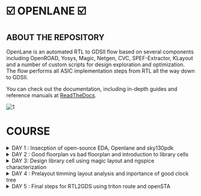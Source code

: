 # ☑️ OPENLANE ☑️

## ABOUT THE REPOSITORY
OpenLane is an automated RTL to GDSII flow based on several components including OpenROAD, Yosys, Magic, Netgen, CVC, SPEF-Extractor, KLayout and a number of custom scripts for design exploration and optimization. The flow performs all ASIC implementation steps from RTL all the way down to GDSII.

You can check out the documentation, including in-depth guides and reference manuals at [ReadTheDocs](https://openlane.readthedocs.io/).


![1](https://github.com/madhumadhu1318/Pes_Openlane_work/assets/90201844/abd21a4e-c17c-4566-8e01-1af759293d0f)



 # COURSE 
<details>
<summary> DAY 1 : Insecption of open-source EDA, Openlane and sky130pdk  </summary>
<br>

# 1) Introduction to QFN-48 Package,chip,pads,core,die,and IP's and Introduction to RISC-V

- Generally an Aurdino board or an FPGA board consists of an chip or processor inside it.
- The internal veiw of chip will be as below

![2](https://github.com/madhumadhu1318/Pes_Openlane_work/assets/90201844/49faafd4-ae04-4fc1-aa30-0a42aeb8ce1f)



![3](https://github.com/madhumadhu1318/Pes_Openlane_work/assets/90201844/13e4e744-6856-4c97-b971-bd7565a6be91)



RISC-V is an open standard instruction set architecture based on established reduced instruction set computer principles. Unlike most other ISA designs, RISC-V is provided under royalty-free open-source licenses. 


![4](https://github.com/madhumadhu1318/Pes_Openlane_work/assets/90201844/52c420a4-edb0-4f8f-8267-dd773d2ad9d9)






# 2) SOC Design and OpenLANE

## a) Components of open-source digital asic design**
 - Digital ASIC design, It mainly consists of
   - RTL IP's
   - EDA Tools
   - PDK Data

![5](https://github.com/madhumadhu1318/Pes_Openlane_work/assets/90201844/d9a40659-2d69-4f96-8db7-48c02d3cc8f4)

      

  - Open source digital ASIC design

![6](https://github.com/madhumadhu1318/Pes_Openlane_work/assets/90201844/16f9378c-de24-4883-ae4b-34566fa1b90e)


- What is PDK..?
  - Process Design Kit (PDK) Collection of files used to model a fabrication process for the EDA tools used to design an IC.
      - Process design rules : DRC,LVX,PEX
      - Device models
      - Digital standard cell Libraries
      - I/O libraries


 
## b) Simplified RTL2GDS Flow**

![7](https://github.com/madhumadhu1318/Pes_Openlane_work/assets/90201844/a31b095c-708c-4e31-af25-f036599425e7)


         1. Synthesis
         2. Floor planning and Power planning
         3. Placement 
         4. Clock tree synthsis (CTS)
         5. Routing 
         6. Sign off



## c) Introduction to Openlane ans strivechipsets**

   #### OPENLANE was started as an open-souce flow for a true Open source Tape-out experiment,
   #### STRIVES is a family of open everything socs.

![8](https://github.com/madhumadhu1318/Pes_Openlane_work/assets/90201844/700a23d7-6d79-4067-a944-ff56578ed7f6)


   #### Goal of Openlane asic flow is :
    - Produce a clean GDSII with no humaninterventions
         - CLEAN means 
                - No LVS voilations
                - No DRC voilations
                - Timming voilations

    - Open Lane is tunned for the skywater 130nm open PDK .
    - Open lane is containerzied which means
                - Functional out of the box 
                - Instruction to built and run natevly with flow
    - Open lane has two mode of operation 
                - Atonomous 
                - Interative


## d) Introduction to Openlane Detailed ASIC flow design


![9](https://github.com/madhumadhu1318/Pes_Openlane_work/assets/90201844/ea74855f-0a47-47ac-957d-01342f1da0da)

   
Here's a detailed ASIC design flow using OpenLane and the associated tools and software:

**1. Synthesis:** RTL code is synthesized into a gate-level netlist, optimizing for area, power, and timing.
   - **Tools/Software**: 
     - Yosys for synthesis.
     - ABC (A System for Sequential Synthesis and Verification) for technology mapping.
     - Cell libraries specific to the target process.
     - Yosys

       
**2. Floorplanning:** Define the chip's area and arrangement of major functional blocks.
   - **Tools/Software**: 
     - OpenROAD's TritonRoute for global placement.
     - Magic for floorplan visualization.
     - Chip floor planning - Partinioning the chip die between different system building blocks and place the I/O pads.
     - Macro floor planning - Dimensions, Pin locations, rows defination.
     - Power planning - It is typically assigned with multiple VDD and VSS (Power straps, Power pads, Power rings)
    
       
**3. Placement:** Position individual gates and standard cells optimally within the predefined areas.
   - **Tools/Software**: 
     - RePLace (REctangle PLACEr) for placement.
     - Magic for placement visualization.
     - Placement is usually done in 2 steps
              - Global placement
              - Detailed placement

       
**4. Clock Tree Synthesis:** Design a clock distribution network to ensure synchronous clock signals.
   - **Tools/Software**: 
     - OpenROAD's TritonCTS for clock tree synthesis.
    
     
**5. Routing:** Establish interconnections while adhering to design rules, optimizing for signal integrity and timing.
   - **Tools/Software**: 
     - FastRoute for global and detailed routing.
     - Magic for routing visualization.


**6. Design Rule Checking (DRC):**  Verify that the layout complies with manufacturing design rules.
   - **Tools/Software**: 
     - Magic for initial DRC checks.
     - OpenROAD's TritonRoute for DRC repair.


**7. Layout Versus Schematic (LVS) Verification:** Confirm that the physical layout matches the intended functionality described at the RTL level.
   - **Tools/Software**: 
     - Netgen for LVS checks.


**8. Parasitic Extraction:** Extract parasitic capacitance and resistance values from the layout for accurate timing analysis.
   - **Tools/Software**: 
     - QFlow's SPEF extraction tool for parasitic extraction.


**9. Static Timing Analysis (STA):** Analyze timing paths to ensure setup and hold time constraints are met.
    - **Tools/Software**: 
      - OpenSTA for static timing analysis.


**10. Physical Verification:** Perform a series of checks including DRC, LVS, and electrical rule checks (ERC).
    - **Tools/Software**: 
      - Magic for DRC and LVS checks.
      - Netgen for ERC checks.


**11. GDS2 Generation:** Convert the final layout data into GDS2 format for fabrication.
    - **Tools/Software**: 
      - Magic for GDS2 generation.Here's a detailed ASIC design flow using OpenLane and the associated tools and software:



#### Synthis exporation
![10](https://github.com/madhumadhu1318/Pes_Openlane_work/assets/90201844/7685d19b-44ed-4824-aa77-ee44a81af1bd)


#### Design exploration
![11](https://github.com/madhumadhu1318/Pes_Openlane_work/assets/90201844/d0cc951d-023f-48d5-8e72-1483ed3e91ab)



# 3) Open- Source EDA tools

#### Openlane Directory structure in detail

   - cd Desktop/
   - cd home/tools/
   - cd openlane_working_dir/
   - ls
   - cd openlane
   - docker
   - ./flow.tcl -interactive

![12](https://github.com/madhumadhu1318/Pes_Openlane_work/assets/90201844/54f4a77d-6bfc-44ab-bd95-33ad78c536cd)



#### Design Preparation step

    - in openlane directory
    - package require openlane 0.9
    - prep -design picorv32a

![13](https://github.com/madhumadhu1318/Pes_Openlane_work/assets/90201844/92078eac-752d-43b2-92e6-d17f11b965e3)



#### Review files after design synthsis and run synthsis

    - run_synthesis

![14](https://github.com/madhumadhu1318/Pes_Openlane_work/assets/90201844/3d076fba-1703-4e2d-aba7-3c05f275568c)



![15](https://github.com/madhumadhu1318/Pes_Openlane_work/assets/90201844/3665e66b-190a-4787-902a-eee3cd509d5f)



   - Here the counter d flipflop is **1613**
   - The number of cells is **14876**
   - The flop ration for our design will be 1613/14876 = 0.108
   - In percentage = 10.08 %

     
#### Openlane Project Github link Discription

https://github.com/efabless/openlane

[Back to COURSE](https://github.com/madhumadhu118/Pes_Openlane_work/tree/main#course)

</details>




<details>
<summary>DAY 2 : Good floorplan vs bad floorplan and introduction to library cells </summary>
<br>


# GOOD FLOORPLAN VS BAD FLORPLAN AND INTRODUCTION TO LIBRARY CELLS

## 1) CHIP FLOOR PLANNING CONSIDERATIONS

## L1) Utilization Factor and Aspect ratio

 ![16](https://github.com/madhumadhu1318/Pes_Openlane_work/assets/90201844/01ea862d-ce04-4f90-9137-cb29b1cd51da)


    - Defining the width and height of the core and Die
    - Consider a netlist with 2 FF and 2 gates with the connections shown below


**STEP-1** Make the gates as a Squared box 

![17](https://github.com/madhumadhu1318/Pes_Openlane_work/assets/90201844/0c4e9454-17e5-4bfb-bf30-542e549c7c40)



**STEP-2** Find out the dimensions of the core and Die ( Dimensions of the standard cells )

![18](https://github.com/madhumadhu1318/Pes_Openlane_work/assets/90201844/3d313edf-b139-45b0-9d65-a3dac8e35287)



 #### For example 
  - Let us assume that each FF and Gates is on 1 cm breadth and 1cm height
  - Now Area of each standard cell will be will of 1 cm sq .
  - Allining tha area ocuupied the netlist in a in a single core .
  - Below the netlist will be fit into the core So it will be **100% utilization**
  - **Utilization factor** = Area occupied by the netlist / Total area ocuupied by the core.
  - where 4sq / 4sq = 1 . 
  - In this case when utilization factor = 1 , then the core is full no extra components can be added.
  - **Aspect ratoio** = Height / width , if it is 1 , it signifies that the core is square shaped.




## L2) Pre placed cells

![19](https://github.com/madhumadhu1318/Pes_Openlane_work/assets/90201844/dcd78a1a-8a56-457b-b9e7-9d9ad06e7b42)


  - Conisder a combinational block -> Gate level diagram.
  - Seperate that gate level diagram into two blocks.
  - Consider the multiple blocks are inside a Black box Now seperate the blackbox as two differnet IP's or Modules .
  - The Arrangements of the IP's in a chip is called as **Floor planning**.
  - The IP's will have an user defined loctions and they can be placed in a chip before the placement and rouiting is done hence these are calle as **Pre placed Cells**




## L3) Decoupling Capacitors

![20](https://github.com/madhumadhu1318/Pes_Openlane_work/assets/90201844/7ceb241a-fbfb-4099-8d80-d402bae5a65e)


  - For any signal to be considered as a Logic 0 and Logic 1, It should be within the NM range ( Either NML or NMH )
  - The area between the NML and NMH is called undefined area
  - So in order to maintain the signal to be in the NML or NMh **Decoupling capacitors** are used.
  - Decoupling capacitors are mainly used to maintain the signal are not inside the undefined area.
    



## L4) Power Planning

![21](https://github.com/madhumadhu1318/Pes_Openlane_work/assets/90201844/10ea1644-58d7-47f6-a4fc-16b19251c8c3)

  - Insted of using individual VDD and VSS for multiple cells in a Block.
  - Suppose if there are four cells in a Block , Each cell having seperate VDD and VSS are called as **Power Planning**




## L5) Pin placement and Logical cell placement Blockage

![22](https://github.com/madhumadhu1318/Pes_Openlane_work/assets/90201844/8bc5a0a7-547f-4540-972a-52ac2e3b48a5)

  - Here consider a 4 set of circuts with input, clk and output,
  - Considering all 4 circuits together and placing on a chip in such a way that INPUTS should be at one side and OUTPUT should be at one side which helps us to make the connections easily.
  - So this process is called as **Pin placement**
  - Making sure that non of the automated routing tool should not be placed near the i/p and o/p cells it needs to block the cells This is called as **Logical cell placement Blockage**
    

**Pin Placement**

![23](https://github.com/madhumadhu1318/Pes_Openlane_work/assets/90201844/44840538-b028-44c3-8844-1cdd21fd52b5)


**Logical cell placement Blockage**

![24](https://github.com/madhumadhu1318/Pes_Openlane_work/assets/90201844/b152b3d2-8d85-4766-9c58-4ad1a573bf7c)






## L6) Steps to run Flopor planning using Openlane

      - These are the defalt Floorplans 
 
![25](https://github.com/madhumadhu1318/Pes_Openlane_work/assets/90201844/c5b57062-cee9-44d7-adeb-e697c0749b59)



![26](https://github.com/madhumadhu1318/Pes_Openlane_work/assets/90201844/b13257b7-4c7b-44ce-8419-64108a03f598)



![27](https://github.com/madhumadhu1318/Pes_Openlane_work/assets/90201844/b6e1338e-b036-4258-93b3-d0b8fdf9a8a3)



## L7)

              - In the openlane shell

![28](https://github.com/madhumadhu1318/Pes_Openlane_work/assets/90201844/7cd543b6-10fb-454b-8143-a81d7666c587)

              
              - To open the Floorplan we go to the required directory that is
                   > vsduser@vsdsquadron:~/Desktop/work/tools/openlane_working_dir/openlane/designs/picorv32a/runs/11-09_15-36/results/floorplan
              - Using the ```cd``` command.
              - Then we type the command:
                   > magic -T /home/vsduser/Desktop/work/tools/openlane_working_dir/pdks/sky130A/libs.tech/magic/sky130A.tech lef read ../../tmp/merged.lef def read picorv32a.floorplan.def &

              - The following layout is displayed

![29](https://github.com/madhumadhu1318/Pes_Openlane_work/assets/90201844/274dcaf4-4e25-47ff-8bec-3ad19090ccca)


              - We can press 's' and then 'v' to align the design to the center of the screen.

              - We can right click on the mouse and pess 'z' to zoom into a desired part.

![30](https://github.com/madhumadhu1318/Pes_Openlane_work/assets/90201844/da1a8425-fe36-4584-8d84-2ecd249335bd)


              - We can check the details of the ports as follows
              - Hover over a port with your crosshair and press 's' on your keyboard
              - Now open the tkcon command window and type ```what```.
              - This will show you the details of the selected port.

![31](https://github.com/madhumadhu1318/Pes_Openlane_work/assets/90201844/2cef8a3f-8d15-4a0c-b962-8e35f4869e12)

             
              - If we zoom in a little more, we can see the tap cells.
              - They are present to prevent latch up conditions which occur in the CMOS devices

![32](https://github.com/madhumadhu1318/Pes_Openlane_work/assets/90201844/9b9a7ddc-898a-4f86-a18c-e14e281c7d1c)


              - These are the standard cells that are used in the design




## 2) LIBRARY BINDING AND PLACEMENTS


### L1) Netlist binding and initial Place Design

       - Bind netlist with physical cells 
       - Here it defines about the shape and sixe of the standard cell
       - Each cells are defined only in either rectange shape or square shape 
       - In this example, 1 refers to NOT gate, 2 refers to AND gate.   [image 1]
       - Larger the cell size 
          > It has a least resistance path
          > Performes Faster
       - Once we have a Physical veiw of all cells, It is placed on the Floorplan according to the Netlist.  [image 2]

![33](https://github.com/madhumadhu1318/Pes_Openlane_work/assets/90201844/e30bc272-93e1-4d95-97e8-1913e2248067)



![34](https://github.com/madhumadhu1318/Pes_Openlane_work/assets/90201844/14cac705-6ae3-4766-a76c-da87cbda046c)




### L2 and L3) Optimize placement using estimate wire length and capacitance

        - When the cells are not extactly placed on the floorplan as in the netlist, If the relevant cells are not near to i/p or o/p.
        - Then estimation of wirelength and capacitance comes in.
        - Depending on the Capacitance and how far the cells are from input and output, Some **Buffers** are added in order to reduce the Wirelength and also to get a complete signal without any             lossses of signal ( but in cost of Area which can be minimized later )
    
          
![35](https://github.com/madhumadhu1318/Pes_Openlane_work/assets/90201844/543a4de9-2c38-49f9-977a-046b7dc461cf)



![36](https://github.com/madhumadhu1318/Pes_Openlane_work/assets/90201844/fecf815d-dc38-4b80-97cb-a98f2670d008)



### L4) Need for libraries and characterization 

        - Library characterization and modelling depends on some steps,
        - Logic synthesis  ->  Floor planning  ->  Placement  ->  Clock Tree synthesuis ( CTS )  ->  Routing 
        - The collection of all the standard cells are placed is one area which is referred as **Library**

        
![37](https://github.com/madhumadhu1318/Pes_Openlane_work/assets/90201844/9ecf3455-574c-4986-9c9c-a0169297b30e)




### L5) Congestion aware placement using replace
          - To view the placement we type
                   > run_placement
          - In the OpenLANE shell.

![38](https://github.com/madhumadhu1318/Pes_Openlane_work/assets/90201844/97451e4c-529e-45e3-b5ce-c5c360714c3f)


          - This is the result displayed. As we can see the '/picorv32a.placement.def' file is read.

![39](https://github.com/madhumadhu1318/Pes_Openlane_work/assets/90201844/ab9b5d46-5e6a-4905-b81e-6837ad84325f)


          - We move one directory up from the 'floorplan' folder using
                   > cd ../placement/

          - To view the placement design we use the command
                   > magic -T /home/vsduser/Desktop/work/tools/openlane_working_dir/pdks/sky130A/libs.tech/magic/sky130A.tech lef read ../../tmp/merged.lef def read picorv32a.placement.def

![40](https://github.com/madhumadhu1318/Pes_Openlane_work/assets/90201844/9a99c6bb-1247-4dc1-9719-c1615805f790)

          - The above is displayed.
          - All these standard cells were present at the initial layout of the floorplan.

![41](https://github.com/madhumadhu1318/Pes_Openlane_work/assets/90201844/4e99df22-0554-4f13-82ee-0d52a41d7168)

          - If we zoom in we can see the placement of the standard cells in the standard cell rows.




## 3) CELL DESIGN AND CHARACTERIZATION FLOW

### L1) Inputs for cell Design Flow
       - For each standard cell (AND,NOR,INVERTER,FF ect) There are different cell design flow
       - Each Cell Design Flow consists of 3 steps:
               - Inputs ( which mainly consists of PDK's [ DRC and LVs rules, Spice models, library ect] )
               - Design Steps (this mainly invovles 3 steps)
                      - Circuit Design
                      - Layout Design 
                      - Charecterization
               - Outputs ( Outputs we get here is  CDL circuit description language )
               
   #### User defined specifications
       - Cell height = The seperation between the power rail and ground rail defines the cell height.
       - Supply voltage = A certain cell should be operated at a certain supply voltage which is defined by the Top level design
       - Metal Layer = Certain Libraries van be designed on a particular Metal Layer.
       - Pin Location = Library nedds to decide on the pins and the pin location where it needs to be placed.

               
### L2) Circuit Design step
      - There are teo steps involved in circuit design:
            > Implement the Function itself
            > Modelling the PMOS and NMOS transisters in such a way that the aspect ratio should be matched.
            
      
### L3) Layout Design step
      - Implimenting the PMOS and NMOS values into layout are called Layout Design 
      - Steps involved in the layout design are:
           - Get the function implimented through the MOS transistors
           - Get a PMOS network graph and NMOS network graph
           - Obtain Euler's Path and draw a Stick Diagram
           - Convert the stick diagram into a proper Layout diagram
           - EXtract the paracetics from the layout and CHaracterize it interms of Timmings.

           
### L4) Typical Charaterization Flow
     - Steps involved in the characteriztion flow are :
           - Read in the Model Files
           - Read the extracted spice netlist
           - Define how to recongnise the behaviorur of the buffer
           - Read the subcircuits of the inverters 
           - Attach the neccessary Power source
           - Apply the stimulus
           - Provide the neccessary output capacitance
           - Provide the necessary simulation command.
           - Feed in all the 1 to 8 steps to a configuration file ( GUNA )


![42](https://github.com/madhumadhu1318/Pes_Openlane_work/assets/90201844/a27f76f6-d0ef-4f2e-9f3c-30dadb0d1f87)


![43](https://github.com/madhumadhu1318/Pes_Openlane_work/assets/90201844/f3d1b973-7a9e-46f9-8e42-6f396fb463c5)



![44](https://github.com/madhumadhu1318/Pes_Openlane_work/assets/90201844/e9fe2fcd-a830-4c27-a439-f44470752fb9)



## 4) GENERAL TIMMING CHARECTERIZATION PARAMETERS

### L1) Timming Threshold definations
      - Timming Threshold Definations
          - slew_low_rise_thr
          - slew_high_rise_thr
          - slew_low_fall_thr
          - slew_high_fall_thr
          - in_rise_thr
          - in_fall_thr
          - out_rise_thr
          - out_fall_thr

![45](https://github.com/madhumadhu1318/Pes_Openlane_work/assets/90201844/19c75bd4-da99-4a17-b880-5b3ffe579611)



![46](https://github.com/madhumadhu1318/Pes_Openlane_work/assets/90201844/fcc57079-cef6-4bf0-9960-b4e924d7027c)



         
### L2) Propogation delay and transition time

**Propagation Delay**
The time difference between when the transitional input reaches 50% of its final value and when the output reaches 50% of its final value.
     
     - There should be no negative delay in the charecterization, This can be taken care by setting a proper threshold point.

```
    Propagation delay = time(out_fall_thr)-time(in_rise_thr)

```
![47](https://github.com/madhumadhu1318/Pes_Openlane_work/assets/90201844/0745b0bc-9233-467c-98c9-d8261176965b)


![48](https://github.com/madhumadhu1318/Pes_Openlane_work/assets/90201844/dd76f907-75b2-41f2-9517-b81b6555ef06)



**Transition Time**
The time it takes the signal to move between states is the transition time , where the time is measured between 10% and 90% or 20% to 80% of the signal levels.

```
Rise transition time = time(slew_high_rise_thr) - time (slew_low_rise_thr)
```

```
Fall transition time = time(slew_high_fall_thr) - time (slew_low_fall_thr)
```

![49](https://github.com/madhumadhu1318/Pes_Openlane_work/assets/90201844/dfabfbf4-1bd8-43ed-82a7-493369bc5808)



[Back to COURSE](https://github.com/madhumadhu1318/Pes_Openlane_work/tree/main#course)

</details>
<details>
<summary>DAY 3: Design library cell using magic layout and ngspice characterization </summary>
<br>

# 1) LABS FOR CMOS INVERTER NGSPICE SIMULATIONS

   ### L1) IO Placer revision
   
   ### L2) Spice deck creation for CMOS inverter
             - Create a SPICE DECK first
             - > Connectivity information about the netlist
             - > Set a component values
             - > Identify the nodes
             - > Name the nodes


![50](https://github.com/madhumadhu1318/Pes_Openlane_work/assets/90201844/ed38e36d-3b27-4ff9-9adf-767ece976831)


             SPICE DECK = ***Model description***
                          ***Netlist Description***
                          M1 out in vdd vdd pmos w=0.375u L=0.25u
                          M2 out in 0 0 nmos w=0.375u L=0.25u
                          
                          cload out 0 10f

                          Vdd vdd 0 2.5
                          Vin in 0 2.5
                          
                          *** Simulation commands ***
                          .op
                          .dc Vin0 0 2.5 0.05

                          *** .include tsmc_0.25um_model.mod ***
                          .LIB "tsmc_0.25um_model.mod" CMOS_MODELS
                          .end
                          
                          
![51](https://github.com/madhumadhu1318/Pes_Openlane_work/assets/90201844/00dd3e37-723f-4c12-acc0-e39fe37fbe3c)



![52](https://github.com/madhumadhu1318/Pes_Openlane_work/assets/90201844/06a99faa-e0bd-41b7-96ba-9ef2d216e72f)

 
   
   ### L3) Spice simulation lab for cmos inverter
                  - Spice simulation for a particular specification

![53](https://github.com/madhumadhu1318/Pes_Openlane_work/assets/90201844/30410f56-0989-4e15-9b47-902c727b2057)


![54](https://github.com/madhumadhu1318/Pes_Openlane_work/assets/90201844/b9e11fe3-81e7-45fd-a5d3-73d5e81039da)



   ### L4) Switchin threshold vm
            - The CMOS on the right side has a bigger size than the one on the left.
            - These waveforms tell us that the CMOS is a very robust device. The characteristics of the CMOS are maintained across a variety of sizes.
            - The arrow is pointing to the point where 'Vin = Vout'.

![55](https://github.com/madhumadhu1318/Pes_Openlane_work/assets/90201844/b797dfe1-4856-4cce-9113-29a910541441)

            - Above graph gives details on each point and its significance
            
![56](https://github.com/madhumadhu1318/Pes_Openlane_work/assets/90201844/4d248083-69ea-4c8f-9960-0539097248b9)



         - 
   ### L6) Lab steps to gitclone vsdstd cell design
            - We need to perform a git clone here from a repository that we require, to do the future labs.
            - We can type the following command
                  ```
                  git clone https://github.com/nickson-jose/vsdstdcelldesign.git
                  ```

            - Now we need to copy the 'sky130A.tech' file into the directory we just cloned
            - We can do this by using
                  ```
                  cp sky130A.tech /home/vsduser/Desktop/work/tools/openlane_working_dir/openlane/vsdstdcelldesign
                  ```
                  ```
                  magic -T sky130A.tech sky130_inv.mag & 
                  ```  
             in the follwoing directory shown in the figure

![57](https://github.com/madhumadhu1318/Pes_Openlane_work/assets/90201844/52248a0a-e99f-4749-8c53-84f4aa90970f)




  
## 2) INCEPTION OF LAYOUT CMOS FABRICATION PROCESS

### L1) Create Active Regions
           - Selecting a subsrate ( p-type, High resistivity, Doping level,oreintation )
           - Creating active region for transistors
                     - Step1 -> Deposit the kayer of photo resist
                     - Step2 -> Mask1 the region (protecting)
                     - Step3 -> So the UV rays doesnt hit the photoresist layer which is under Mask.
                     - Step4 -> Silicon layer is etched off in the Non masking region.
                     - Step5 -> Remove the Photoresist
                     - Step6 -> Placed in an oxidation furnance
                     - Step7 -> Isolation area will be created This process is called as LOCUS.

![58](https://github.com/madhumadhu1318/Pes_Openlane_work/assets/90201844/7c3abbba-f06d-4fbd-a6f7-8bdcc9ca70f6)



![59](https://github.com/madhumadhu1318/Pes_Openlane_work/assets/90201844/6f164cf2-6c53-4cbc-a7a3-51c2fdc8fa58)


### L2) Formation of N-well and P-well
                   - Step1 -> Photoresist the Layer
                   - Step2 -> Mask2 in the required region
                   - Step3 -> Expose the photoresist to UV rays
                   - Step4 -> Non masking area will be wanished
                   - Step5 -> Create a P-well ,It is created by using BORON
                   - Step6 -> Create a N-well ,It is created by using Phosphorous
                   - Step7 -> Take the complete structure into High Temperature Furnace
                   - Step8 -> This diffuses the wells and make proper n-well and p-well, This is called as twin tub process

![60](https://github.com/madhumadhu1318/Pes_Openlane_work/assets/90201844/c1b40fea-c4ca-4908-95e0-1d9f364ed34c)



![61](https://github.com/madhumadhu1318/Pes_Openlane_work/assets/90201844/558e401a-7916-422e-af6e-c08967559833)



### L3) Formation of gate terminal
                   - Step1 -> Gate formation involves depositing a gate oxide
                   - Step2 -> Defining gate patterns using photolithography
                   - Step3 -> Depositing gate material
                   - Step4 -> Etching to create gates
                   - Step5 -> Doping the substrate and insulating the gates.

![62](https://github.com/madhumadhu1318/Pes_Openlane_work/assets/90201844/64326d5f-bd3d-4e1e-961b-824909c9aa73)


![63](https://github.com/madhumadhu1318/Pes_Openlane_work/assets/90201844/06a33430-fc6e-4eef-886b-965c840dab53)


### L4) Ligtly dopped drain (LDD) formation
                   - Lightly doped drain (LDD) formation involves implanting the drain and source regions of a MOSFET transistor with a lighter concentration of dopants to reduce hot 
                     electron effect and short channel effect and enhance device performance.
                   - Doing both  n+ impantation and p+ implantation.
                   - It involves plasma etching here
                   
![64](https://github.com/madhumadhu1318/Pes_Openlane_work/assets/90201844/f89ae9a6-80ec-4293-9a2b-6766aedb963b)



![65](https://github.com/madhumadhu1318/Pes_Openlane_work/assets/90201844/3577c510-5385-409b-ad50-121145b19513)


                            
### L5) Source and drain formation
                  - Source and drain formation in a MOSFET transistor typically involves doping the silicon substrate with chemicals such as arsenic or phosphorous for n-type regions 
                  (source and drain) and boron for p-type regions (source and drain).
                  - Here the source and drain are done by using ARSENIC method
                  - High temperature annealing is performed.

![66](https://github.com/madhumadhu1318/Pes_Openlane_work/assets/90201844/40f02ef1-f824-4421-8456-dd6e58a05482)


![67](https://github.com/madhumadhu1318/Pes_Openlane_work/assets/90201844/4904426d-6672-4765-a21f-d94ab0a13564)



### L6) Local interconnect formation
                  - Steps to form Contacts and Interconnects(local) 
                      - Step1 -> Titanium is deposited with a process known as sputtering. 
                      - Step2 -> Wafer is heated to about 650 - 700 C in an N2 ambient furnace for 60 seconds. 
                      - Step3 -> TiSi2 contacts are formed.  TiN is also formed used for local communication. 
                      - Step4 -> TiN is etched using RCA cleaning.

![68](https://github.com/madhumadhu1318/Pes_Openlane_work/assets/90201844/0206e869-b7f1-4e9a-802e-3d1357a8f754)



![69](https://github.com/madhumadhu1318/Pes_Openlane_work/assets/90201844/e0b0688c-da4f-44b7-93d2-2566a2b5a63d)

                      
### L7) Higher level metal formation
                 - Step1 -> Forming contacts and interconnects locally involves depositing a dielectric material like silicon dioxide
                 - Step2 -> Patterning it using photolithography
                 - Step3 -> Eetching contact holes 
                 - Step4 -> Depositing a barrier metal (e.g., titanium or titanium nitride)
                 - Step5 -> Filling with a conductor (e.g., aluminum or copper) using chemical vapor deposition (CVD)
                 - Step6 -> And then planarizing through chemical-mechanical polishing (CMP).

![70](https://github.com/madhumadhu1318/Pes_Openlane_work/assets/90201844/c213585f-d7f8-48af-ae60-eb18ca45754d)



![71](https://github.com/madhumadhu1318/Pes_Openlane_work/assets/90201844/969f5392-509d-4a1e-9372-0278fd34ae04)


![72](https://github.com/madhumadhu1318/Pes_Openlane_work/assets/90201844/85ef95d2-1913-43eb-bfbc-d8aabc0d03d7)



### L8) Lab introduction to Sky130 basic layers layout and LEF using inverter

                - Now let us look at the layout of a CMOS inverter. To open this we type the command

![73](https://github.com/madhumadhu1318/Pes_Openlane_work/assets/90201844/7da13277-bc74-4bdd-8c36-5728226803d2)


                - Now run the command 
                     > magic -T sky130A.tech sky130_inv.mag &
                - The following layout will be displayed.

![74](https://github.com/madhumadhu1318/Pes_Openlane_work/assets/90201844/f9aca95c-ecb0-4e8c-a874-1c805a370a09)



                - We can get to know the details of the inverter by hovering the mouse cursor over it and pressing 's' on the keyboard. 
                - Then we can type what in the tkcon. 
                - Pressing 's' three times will show what parts are connected to the selected part.
                - We shall look at the difference between LEF and Layout. The above image is a Layout.
                - LEF represents abstract component data in a machine-readable format for IC libraries, while layout is the physical geometric arrangement 
                  of these components on a semiconductor chip.


                 
### L9) Lab steps to create std cell layout and extract spice netlist

![75](https://github.com/madhumadhu1318/Pes_Openlane_work/assets/90201844/caa74ddb-bd3f-440e-8612-1849835f5bc3)



                - DRC error can be veiwed on the tkcon
                - To extract Spice Netlist we perform the following steps in the tkcon window:

![76](https://github.com/madhumadhu1318/Pes_Openlane_work/assets/90201844/f124ab89-887d-4169-9c28-b64b6ae2c105)





                - We use the commands
                       > ext2spice cthresh 0 rthresh 0 -> this is done to copy the parasitic capacitances
                - The next command is
                       > ext2spice
                - We can see that a sky130_inv.spice file will be created


![77](https://github.com/madhumadhu1318/Pes_Openlane_work/assets/90201844/39c22427-1595-46c6-9545-b255889ecd84)

## 3) SKY130 TECH FILE LABS

### L1) Lab steps to create final SPICE deck using Sky130 tech
               - To start off we look at the minimum value of the layout window

![78](https://github.com/madhumadhu1318/Pes_Openlane_work/assets/90201844/9320e4eb-c8ac-4331-990c-388995fb004d)



               -  We can use 'g' on the keyboard to activate the grid and after selecting a grid by right clicking on the mouse, we type box in tkcon window to check the 
                  minimum value of the layout window


![79](https://github.com/madhumadhu1318/Pes_Openlane_work/assets/90201844/cd058989-6588-4e30-aa47-54c3240794e1)


### L2) Lab steps to characterize inverter using sky130 model files
               - Next we need to open the spice file using the command
                        > gedit sky130_inv.spice
               - We need to configure it to the above specifications.
               - Characterize Inverter using Sky130 Models

![80](https://github.com/madhumadhu1318/Pes_Openlane_work/assets/90201844/3fa50420-0420-4905-8d0a-742d989402de)

               - We now plot the graph for output vs input sweeping the time.
               - We first use the command
                        > ngspice sky130_inv.spice
               - In the ngspice shell we use the command
                        > plot y vs time a
               - The following graph will be displayed

![81](https://github.com/madhumadhu1318/Pes_Openlane_work/assets/90201844/3dc48d44-85af-4574-b181-b1f7b378cf4e)



![82](https://github.com/madhumadhu1318/Pes_Openlane_work/assets/90201844/8f82f8ac-c9e1-4d2e-a28d-6d33eb6d6c6b)



![83](https://github.com/madhumadhu1318/Pes_Openlane_work/assets/90201844/6a372b9b-f74a-4353-be7d-5ec6d7a5befa)


#### Rise Time -> time taken to rise from 20% to 80% of the max value -> 2.25075e-09 - 2.184e-09 = 0.006675e-09 s.


![84](https://github.com/madhumadhu1318/Pes_Openlane_work/assets/90201844/92298000-aa22-4eec-acaa-7977edcd3ebc)



![85](https://github.com/madhumadhu1318/Pes_Openlane_work/assets/90201844/8a36ff52-6eee-4849-8e2e-81a63f887e8f)


#### Propogation Delay/Cell Rise Delay -> 2.21379e-09 - 2.15e-09 = 0.06379e-09 s.


### L3) Lab introduction to Sky130 pdk's and steps to download labs
               - Enter the command
                       > wget http://opencircuitdesign.com/open_pdks/archive/drc_tests.tgz
               - Move the fikes into the desktop using the below command
                       > mv drc_tests.tgz Desktop/
               - Extract the file using the folloeing command
                       > tar xfz drc_tests.tgz 
               - Check the files inside it using ls command

![86](https://github.com/madhumadhu1318/Pes_Openlane_work/assets/90201844/63c281c7-9b8d-4d3a-8aa9-c81a047286d9)




![87](https://github.com/madhumadhu1318/Pes_Openlane_work/assets/90201844/0b551da5-973d-4b91-87d4-2174b065bc4b)

    
     
    
### L5) Lab introduction to Magic and steps to load Sky130 tech-rules

            - To open the software we type
                 > magic -d XR

![88](https://github.com/madhumadhu1318/Pes_Openlane_work/assets/90201844/dd1f6fd5-e4a2-4f03-a963-2d64ff16a995)


![89](https://github.com/madhumadhu1318/Pes_Openlane_work/assets/90201844/42855e38-be5c-41c2-a45a-fea26582b959)


            - Selct M3 by clicking left an right button in the mouse , select an area M3
            - And then tpe this command in the tkcon window It shows a DRC error 
                 > drc why
                   
![90](https://github.com/madhumadhu1318/Pes_Openlane_work/assets/90201844/e6d8eb36-7660-43a9-afc6-8b4ac0c4764d)


            - To add contact cuts to metal3, first select an area using left and right click. Then hovering 
                over the m3contact we click middle mouse button.
            - To check the black boxes inside this, Type the following command 
                 > cif see VIA2

![91](https://github.com/madhumadhu1318/Pes_Openlane_work/assets/90201844/c4ef0d76-3d2a-4bfe-81af-38d530a54724)



### L6) Lab exercise to fix poly.9 error in Sky130 tech-file
       - In magic file type the following command
            > load poly
       - There will a diff between the spacing of poly.9 
       - In order to over come this we need to sort the DRC error

![92](https://github.com/madhumadhu1318/Pes_Openlane_work/assets/90201844/331f2d98-0a4e-400d-8d29-41c2f8ff5863)


       - There is a DRC error in the poly.mag file in 'poly.9'.
       - Open the sky130A.tech file in the editor and make the following changes
             > vi sky130A.tech 
       - Add this line in the editor 
             >  spacing xhrpoly,uhrpoly,xpc allpolynonres 480 touching_illegal \
                     "xhrpoly/uhrpoly resistor spacing to diffusion < %d (poly.9)"

             > spacing npres allpolynonres 480 touching_illegal \
                     "poly.resistor spacing to N-tap < %d (poly.9)"
              
![93](https://github.com/madhumadhu1318/Pes_Openlane_work/assets/90201844/8a237891-b5e6-490c-a0b5-16e2e7053cae)


![94](https://github.com/madhumadhu1318/Pes_Openlane_work/assets/90201844/c2e2b280-4145-49c4-93b3-844316aa82a8)


      - Now open the tkcon window and type 
            > tech load sky130A.tech
            > drc check 
      - Now we can see that the DRC eroor will be solved 
      
![95](https://github.com/madhumadhu1318/Pes_Openlane_work/assets/90201844/4075e2cb-8c64-4334-90fb-f4cd79858fcd)

  

### L8) Lab challenge exercise to describe DRC error as geometrical construct
      - Now we open the nmwell.mag file
      - Open the tkcon window and type the following command
           > cif ostyle drc
           > cif see dnwell_shrink
           > cif see nwell_missing
     - The following window appears

![96](https://github.com/madhumadhu1318/Pes_Openlane_work/assets/90201844/54c4e8fd-ada5-485c-a8e4-f6d80ecfb530)



### L9) Lab challenge to find missing or incorrect rules and fix them
       - Add nsubstratencontact somwhere into the nwell

![97](https://github.com/madhumadhu1318/Pes_Openlane_work/assets/90201844/ec71af56-04e6-4351-9fe0-661dfc67b7e3)

      
       - And then make these changes in the editor file
          > cifmaxwidth nwell_untapped 0 bend_illegal \
              "Nwell missing tap (nwell.4)"

![98](https://github.com/madhumadhu1318/Pes_Openlane_work/assets/90201844/b22df32c-0a89-4b8f-b738-7695d77b3e69)


       - type the following commands in the editor file
          > templayer nwell_tapped
            bloat all nsc nwell
          > templayer nwell_untapped nwell
            and-not nwell_tapped
          


          > variants (full)
            cifmaxwidth nwell_untapped 0 bend_illegal \
              "Nwell missing tap (nwell.4)"
            variants *


      - Type the following commands in the tkcon window
            > tech load sky130A.tech
            > drc check
            > drc style drc(full)
            > drc check
      - The following window will appear

  
      - Now if we select 'nsubstratencontact' somwhere inside the cell The problrm is solved
       
![image](https://github.com/Vinodkumar8318/Pes_Openlane_work/assets/142583979/d0590dd2-8681-4c1b-a4cd-3a2c95b719c9)




[Back to COURSE](https://github.com/Vinodkumar8318/Pes_Openlane_work/tree/main#course)

</details>
<details>
<summary>DAY 4 : Prelayout timming layout analysis and inportance of good clock tree </summary>
<br>

## 1) TIMMING MODELLING USING DELAY TABLES

### Lab challenge to find missing or incorrect rules and fix them

![image](https://github.com/Vinodkumar8318/Pes_Openlane_work/assets/142583979/7caa9c46-1f7b-4c44-a849-d023b7d3dba9)

       - Converting grid info into Track info
       - Go to openlane directory / sky130_fd_sc_hd 
       - type less tracks.info

![image](https://github.com/Vinodkumar8318/Pes_Openlane_work/assets/142583979/b5bde9d6-5d95-4452-aec7-138935f5cefb)


![image](https://github.com/Vinodkumar8318/Pes_Openlane_work/assets/142583979/be3f5c92-6ef6-4ab2-8493-078e2ca01cc6)

      - Here 1st value indicates the offset and 2nd value indicates the pitch along provided direction

 
 ### Setting grid values using above file info

        - ext2spice 
        - help grid
        - grid 0.46um 0.34um 0.23um 0.17um

![image](https://github.com/Vinodkumar8318/Pes_Openlane_work/assets/142583979/5a6ae931-fa7f-4dc5-9624-489a53ffe754)


### Before grid vs After grid

![image](https://github.com/Vinodkumar8318/Pes_Openlane_work/assets/142583979/7caa9c46-1f7b-4c44-a849-d023b7d3dba9)


![image](https://github.com/Vinodkumar8318/Pes_Openlane_work/assets/142583979/bec49fed-8a12-4cf5-ae15-cb9fb811da01)


![image](https://github.com/Vinodkumar8318/Pes_Openlane_work/assets/142583979/592a608a-8bed-4c5c-b0e2-7abe6cb3a418)

        - From the above pic, its confirmed that the pins A and Y are at the intersection of X and Y tracks. So the first condition is met.
        - The PR boundary is taking 3 grids on width and 9 grids on height which says that the 2nd condition is also met



## GENERATION OF A LEF FILE
        - Once the layout is perfect we can generate the lef file
        - In the tkcon window type the following command to save the updated layout
              > save sky130_vsdinv.mag
        - once it is saved then go to the terminal window and the type 
              > magic -T sky130A.Tech sky130_vsdinv.mag &
        - A magic layout opens , In the tkcon window type 
              > lef write

![image](https://github.com/Vinodkumar8318/Pes_Openlane_work/assets/142583979/f249106d-9204-4870-9122-1c2b5707cbf2)

        - Once this is done lef file should be created in the vsd file

![image](https://github.com/Vinodkumar8318/Pes_Openlane_work/assets/142583979/a969dff8-b8e6-45fd-9827-7938aaa223fb)

        - To open the lif file type the below command in the terminal
              > less sky130_vsdinv.lef

![image](https://github.com/Vinodkumar8318/Pes_Openlane_work/assets/142583979/8b5a5093-f378-4373-b4cf-43decea2ff80)


![image](https://github.com/Vinodkumar8318/Pes_Openlane_work/assets/142583979/63a7e1f5-e878-48a3-91d3-0430f89a5a85)


## STEPS TO INCLUDE NEW STEPS IN THE SYNTHESIS

        - Open the picorv32a pwd in the terminal
        - copy the path 

![image](https://github.com/Vinodkumar8318/Pes_Openlane_work/assets/142583979/59c7483e-40b2-4d23-b7c7-123fac3364c7)

        - Go to the vsdstdcelldesign in the other terminal type 
              > cp sky130_vsdinv.lef /home/vsduser/Desktop/work/tools/openlane_working_dir/openlane/designs/picorv32a

![image](https://github.com/Vinodkumar8318/Pes_Openlane_work/assets/142583979/722778fc-c141-4d4d-b8f2-793d16a3f0eb)

        - Now if u check in the picorv terminal, the lef file will be copied 

![image](https://github.com/Vinodkumar8318/Pes_Openlane_work/assets/142583979/37de186e-57d2-4d89-a027-99fc34d1544e)

        - Modify the config.tcl by
             > vim config.tcl
        - In the design's config.tcl file add the below line to point to the lef location which is required during spice extraction.
               > set ::env(EXTRA_LEFS) [glob $::env(OPENLANE_ROOT)/designs/$::env(DESIGN_NAME)/src/*.lef]
        - Include the below command to include the additional lef into the flow:
               > set lefs [glob $::env(DESIGN_DIR)/src/*.lef]
               > add_lefs -src $lefs
        - Run the interactive mode 

![image](https://github.com/Vinodkumar8318/Pes_Openlane_work/assets/142583979/8ffe7b20-d457-4a99-84a9-0f5188025722)

![image](https://github.com/Vinodkumar8318/Pes_Openlane_work/assets/142583979/6cf04c38-6989-4132-87e7-4ca2e190ef5c)

![image](https://github.com/Vinodkumar8318/Pes_Openlane_work/assets/142583979/68f1a325-8ae7-4b94-865f-8938136c0c1d)

![image](https://github.com/Vinodkumar8318/Pes_Openlane_work/assets/142583979/4fefa4c4-77b6-4e45-b0d7-86d7bd3e830b)

- since there is slack, we have to reduce it
      VLSI engineers will obtain system specifications in the architecture design phase. These specifications will determine a required frequency of operation. To analyze a circuit's 
      timing performance designers will use static timing analysis tools (STA). When referring to pre clock tree synthesis STA analysis we are mainly concerned with setup timing in regards to a 
      launch clock. STA will report problems such as worst negative slack (WNS) and total negative slack (TNS). These refer to the worst path delay and total path delay in regards to our setup 
      timing restraint. Fixing slack violations can be debugged through performing STA analysis with OpenSTA, which is integrated in the OpenLANE tool. To describe these constraints to tools such 
      as In order to ensure correct operation of these tools two steps must be taken:

           Design configuration files (.conf) - Tool configuration files for the specified design
           Design Synopsys design constraint (.sdc) files - Industry standard constraints file

     For the design to be complete, the worst negative slack needs to be above or equal to 0. If the slack is outside of this range we can do one of multiple things:

   ### 1) Review our synthesis strategy in OpenLANE

                     - Enalbed CELL_SIZING
                     - Enabled SYNTH_STRATEGY with parameter as "DELAY 1"
                     - The synthesis result is :

           - To run the floorplans and placements we typr the following commands
                > run_floorplan
                > run_placement
  
![image](https://github.com/Vinodkumar8318/Pes_Openlane_work/assets/142583979/b805d7ea-354d-4e41-b761-e86cdf57dc20)


![image](https://github.com/Vinodkumar8318/Pes_Openlane_work/assets/142583979/8e3b333a-35f9-4830-9e18-fa25f2be744f)


             - magic -T /home/vsduser/Desktop/work/tools/openlane_working_dir/pdks/sky130A/libs.tech/magic/sky130A.tech lef read ../../tmp/merged.lef def read picorv32a.placement.def &


![image](https://github.com/Vinodkumar8318/Pes_Openlane_work/assets/142583979/cf2dec3c-046d-41ee-9e25-a89e53c5b1d7)


![image](https://github.com/Vinodkumar8318/Pes_Openlane_work/assets/142583979/d50f0c5e-3b2a-4069-aaad-f24e8a395687)




## TIMMING ANALYSIS WITH REAL CLOCKS USING OPEN STA

         - Configure OpenSTA for Post-Synth Timing Analysis
         - We must create two files
              - The first one must be in the openlane directory
              - This file is known as the 'pre_sta.conf' file.

![image](https://github.com/Vinodkumar8318/Pes_Openlane_work/assets/142583979/aeec25c6-c897-4218-be0b-62a048c76a54)

              - The second is the my_base.sdc file.
              - This should be in the 'src/sky130' directory under the picorv32a directory.
             
![image](https://github.com/Vinodkumar8318/Pes_Openlane_work/assets/142583979/d73a4a04-6bbf-4010-b7f2-8c3427dd0b12)

              - To run tyming analysis we type 
                    > sta pre_sta.conf

![image](https://github.com/Vinodkumar8318/Pes_Openlane_work/assets/142583979/ac22c1af-3022-4ad5-b5b8-e4427e1bc888)

             - There is a slack violation
             - Settinf MAX_FANOUT value to 4 reduces the slack violation.

![image](https://github.com/Vinodkumar8318/Pes_Openlane_work/assets/142583979/1a62d227-1a3c-4a71-880d-cf7dd8b45eb6)


## Clock Tree Synthesis TritonCTS and Signal Integrity
### Run CTS

             -  To run CTS we need to type the command
                       > run_cts
                       > New .v is created

![image](https://github.com/Vinodkumar8318/Pes_Openlane_work/assets/142583979/b1f93411-14b4-4f47-b523-4c1d7eb71913)

#### Timing Analysis with Real CLocks using OpenSTA

             - First we type the command 
                    > openroad.
             - Then we read the .lef file using the command
                    > read_lef /openLANE_flow/designs/picorv32a/runs/16-09_19-58/tmp/merged.lef

![image](https://github.com/Vinodkumar8318/Pes_Openlane_work/assets/142583979/f59877a7-4736-4229-94c6-305a1b1c0ad6)

              - Then we read the .def file.
                     > read_def /openLANE_flow/designs/picorv32a/runs/16-09_19-58/results/cts/picorv32a.cts.def

![image](https://github.com/Vinodkumar8318/Pes_Openlane_work/assets/142583979/4252f6d9-60ca-482c-b9a5-08c817848f84)

              - Then we type the below commands
                     > write_db pico_cts.db
                     > read_db pico_cts.db
                     > read_verilog /openLANE_flow/designs/picorv32a/runs/16-09_19-58/results/synthesis/picorv32a.synthesis_cts.v
                     > read_liberty -max $::env(LIB_SLOWEST)
                     > read_liberty -max $::env(LIB_FASTEST)

![image](https://github.com/Vinodkumar8318/Pes_Openlane_work/assets/142583979/9f159716-cc50-4088-904f-9fadb4184353)

              - We read the .src file
                    > read_sdc /openLANE_flow/designs/picorv32a/src/sky130/my_base.sdc

![image](https://github.com/Vinodkumar8318/Pes_Openlane_work/assets/142583979/22e69c85-7822-44ee-a544-fb9cad238a1d)

              - We set the clock and then check it
                    > set_propagated_clock [all_clocks]
                    > report_checks -path_delay min_max -format full_clock_expanded -digits 4

![image](https://github.com/Vinodkumar8318/Pes_Openlane_work/assets/142583979/b23d8d20-7df9-485c-af23-44a2f6fde7ff)


![image](https://github.com/Vinodkumar8318/Pes_Openlane_work/assets/142583979/a0ac65cd-eb98-4df7-8b0d-bd4127d033f8)


              - We perform it again for the more accurate result
              
![image](https://github.com/Vinodkumar8318/Pes_Openlane_work/assets/142583979/215dd64d-4a1a-4e68-bf06-a89273648a12)


![image](https://github.com/Vinodkumar8318/Pes_Openlane_work/assets/142583979/8e7259aa-ab61-4bb9-b2c0-fbbf47fbe6d2)


![image](https://github.com/Vinodkumar8318/Pes_Openlane_work/assets/142583979/5d16114e-0883-42d1-886b-b064d5426d76)

              -  Next type the following commands 
                   > report_clock_skew -hold
                   > report clock_skew -setup

![image](https://github.com/Vinodkumar8318/Pes_Openlane_work/assets/142583979/86212a96-c004-49c9-824b-3b69c66927f3)



[Back to COURSE](https://github.com/Vinodkumar8318/Pes_Openlane_work/tree/main#course)

</details>
<details>
<summary>DAY 5 : Final steps for RTL2GDS using triton route and openSTA </summary>
<br>

## Power Distribution Network and Routing

After generating our clock tree network and verifying post routing STA checks we are ready to generate the power distribution network gen_pdn in OpenLANE:

     The PDN feature within OpenLANE will create:

          Power ring global to the entire core
          Power halo local to any preplaced cells
          Power straps to bring power into the center of the chip
          Power rails for the standard cells

   ### Build Power Distribution network
   
![image](https://github.com/Vinodkumar8318/Pes_Openlane_work/assets/142583979/5d1ea9af-11c2-4200-8fb4-ac7850ffa1dd)


![image](https://github.com/Vinodkumar8318/Pes_Openlane_work/assets/142583979/1f2915be-f8fc-4fb4-a192-3e2c30afa917)


   ### Global and Detailed Routing

   - OpenLANE uses TritonRoute as the routing engine run_routing for physical implementations of designs. Routing consists of two stages:
           > Global Routing - Routing guides are generated for interconnects on our netlist defining what layers, and where on the chip each of the nets will be reputed
           > Detailed Routing - Metal traces are iteratively laid across the routing guides to physically implement the routing guides

   - If DRC errors persist after routing the user has two options:
           > Re-run routing with higher QoR settings
           > Manually fix DRC errors specific in tritonRoute.drc file

  ### SPEF Extraction

    - After routing has been completed interconnect parasitics can be extracted to perform sign-off post-route STA analysis. The parasitics are extracted into a SPEF file. The SPEF extractor 
      is not included within OpenLANE as of now.
           > cd ~/Desktop/work/tools/SPEFEXTRACTOR
           > python3 main.py <path to merged.lef in tmp> <path to def in routing>
    - The SPEF File will be generated in the location where def file is present


[Back to COURSE](https://github.com/Vinodkumar8318/Pes_Openlane_work/tree/main#course)
